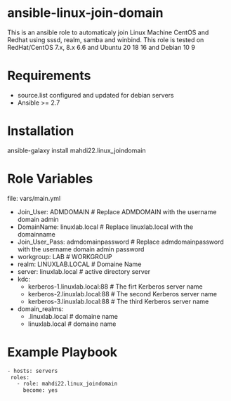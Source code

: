 <h1>ansible-linux-join-domain</h1>
This is an ansible role to automaticaly join Linux Machine CentOS and Redhat using sssd, realm, samba and winbind. This role is tested on RedHat/CentOS 7.x, 8.x 6.6 and Ubuntu 20 18 16 and Debian 10 9

# Requirements

- source.list configured and updated for debian servers
- Ansible >= 2.7

# Installation

ansible-galaxy install mahdi22.linux_joindomain

# Role Variables

file: vars/main.yml
* Join_User: ADMDOMAIN # Replace ADMDOMAIN with the username domain admin
* DomainName: linuxlab.local # Replace linuxlab.local with the domainname
* Join_User_Pass: admdomainpassword # Replace admdomainpassword with the username domain admin password
* workgroup: LAB # WORKGROUP
* realm: LINUXLAB.LOCAL # Domaine Name
* server: linuxlab.local # active directory server
* kdc:
    - kerberos-1.linuxlab.local:88 # The firt Kerberos server name
    - kerberos-2.linuxlab.local:88 # The second Kerberos server name
    - kerberos-3.linuxlab.local:88 # The third Kerberos server name
* domain_realms:
    - .linuxlab.local # domaine name
    - linuxlab.local # domaine name
    
 # Example Playbook
 ```sh
- hosts: servers
  roles:
    - role: mahdi22.linux_joindomain
      become: yes
